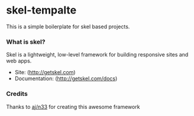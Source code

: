 # skel-tempalte
This is a simple boilerplate for skel based projects.



### What is skel?
Skel is a lightweight, low-level framework for building responsive sites and web apps.

* Site: (http://getskel.com)
* Documentation: (http://getskel.com/docs)

### Credits
Thanks to [aj/n33](https://github.com/n33) for creating this awesome framework
